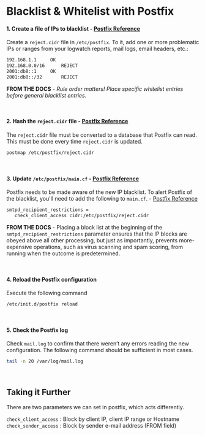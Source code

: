 Blacklist & Whitelist with Postfix
==================================

#### 1. Create a file of IPs to blacklist - [Postfix Reference](http://www.postfix.org/cidr_table.5.html)

Create a `reject.cidr` file in `/etc/postfix`. To it, add one or more problematic IPs or ranges from your logwatch reports, mail logs, email headers, etc.:

```bash
192.168.1.1		OK
192.168.0.0/16		REJECT
2001:db8::1		OK
2001:db8::/32		REJECT
```
__FROM THE DOCS__ - _Rule order matters! Place specific whitelist entries before general blacklist entries._

<br>

#### 2. Hash the `reject.cidr` file - [Postfix Reference](http://www.postfix.org/postmap.1.html)

The `reject.cidr` file must be converted to a database that Postfix can read. This must be done every time `reject.cidr` is updated.

```bash
postmap /etc/postfix/reject.cidr
```
<br>

#### 3. Update `/etc/postfix/main.cf` - [Postfix Reference](http://www.postfix.org/access.5.html)

Postfix needs to be made aware of the new IP blacklist. To alert Postfix of the blacklist, you'll need to add the following to `main.cf`. - [Postfix Reference](http://www.postfix.org/postconf.5.html#smtpd_client_restrictions)

```bash
smtpd_recipient_restrictions =
   check_client_access cidr:/etc/postfix/reject.cidr
```

__FROM THE DOCS__ - Placing a block list at the beginning of the `smtpd_recipient_restrictions` parameter ensures that the IP blocks are obeyed above all other processing, but just as importantly, prevents more-expensive operations, such as virus scanning and spam scoring, from running when the outcome is predetermined.

<br>

#### 4. Reload the Postfix configuration

Execute the following command

```bash
/etc/init.d/postfix reload
```
<br>

#### 5. Check the Postfix log

Check `mail.log` to confirm that there weren’t any errors reading the new configuration. The following command should be sufficient in most cases.

```bash
tail -n 20 /var/log/mail.log
```
<br>

## Taking it Further

There are two parameters we can set in postfix, which acts differently.

`check_client_access` : Block by client IP, client IP range or Hostname
`check_sender_access` : Block by sender e-mail address (FROM field)
